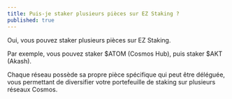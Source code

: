```yaml
---
title: Puis-je staker plusieurs pièces sur EZ Staking ?
published: true
---
```


Oui, vous pouvez staker plusieurs pièces sur EZ Staking.

Par exemple, vous pouvez staker $ATOM (Cosmos Hub), puis staker $AKT (Akash).

Chaque réseau possède sa propre pièce spécifique qui peut être déléguée, vous permettant de diversifier votre portefeuille de staking sur plusieurs réseaux Cosmos.
